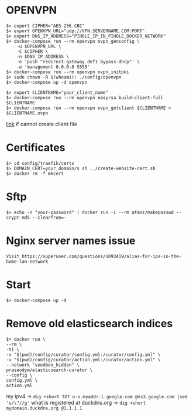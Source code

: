 # OPENVPN

    $> export CIPHER="AES-256-CBC"
    $> export OPENVPN_URL="udp://VPN.SERVERNAME.COM:PORT"
    $> export DNS_IP_ADDRESS="PIHOLE_IP_IN_PIHOLE_DOCKER_NETWORK"
    $> docker-compose run --rm openvpn ovpn_genconfig \
        -u $OPENVPN_URL \
        -C $CIPHER \
        -n $DNS_IP_ADDRESS \
        -e 'push "redirect-gateway def1 bypass-dhcp"' \
        -e 'management 0.0.0.0 5555'
    $> docker-compose run --rm openvpn ovpn_initpki
    $> sudo chown -R $(whoami): ./config/openvpn
    $> docker-compose up -d openvpn

    $> export CLIENTNAME="your_client_name"
    $> docker-compose run --rm openvpn easyrsa build-client-full $CLIENTNAME
    $> docker-compose run --rm openvpn ovpn_getclient $CLIENTNAME > $CLIENTNAME.ovpn

[link](https://github.com/kylemanna/docker-openvpn/issues/496) if cannot create client file

# Certificates

    $> cd config/traefik/certs
    $> DOMAIN_CERT=your_domain/s sh ../create-website-cert.sh
    $> docker rm -f mkcert

# Sftp

    $> echo -n "your-password" | docker run -i --rm atmoz/makepasswd --crypt-md5 --clearfrom=-

# Nginx server names issue

    Visit https://superuser.com/questions/1093419/alias-for-ips-in-the-home-lan-network
# Start

    $> docker-compose up -d

# Remove old elasticsearch indices
    $> docker run \
    --rm \
    -ti \
    -v "$(pwd)/config/curator/config.yml:/curator/config.yml" \
    -v "$(pwd)/config/curator/action.yml:/curator/action.yml" \
    --network "seedbox_hidden" \
    praseodym/elasticsearch-curator \
    --config \
    config.yml \
    action.yml

my ipv4 -> `dig +short TXT o-o.myaddr.l.google.com @ns3.google.com |sed 's/\"//g'`
what is registered at duckdns.org -> `dig +short mydomain.duckdns.org @1.1.1.1`
